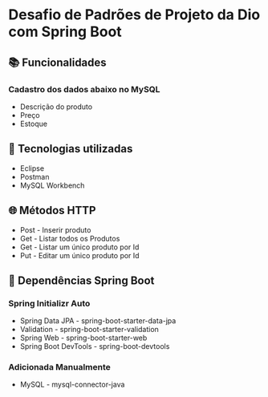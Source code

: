 # Desafio de Padrões de Projeto da Dio com Spring Boot

## 📚 Funcionalidades
### Cadastro dos dados abaixo no MySQL
- Descrição do produto
- Preço
- Estoque

## 🔧 Tecnologias utilizadas
- Eclipse
- Postman
- MySQL Workbench
      
## 🌐 Métodos HTTP
- Post - Inserir produto
- Get - Listar todos os Produtos
- Get - Listar um único produto por Id
- Put - Editar um único produto por Id

## 🍃 Dependências Spring Boot
### Spring Initializr    Auto	
- Spring Data JPA - spring-boot-starter-data-jpa
- Validation - spring-boot-starter-validation
- Spring Web - spring-boot-starter-web
- Spring Boot DevTools - spring-boot-devtools
### Adicionada Manualmente
- MySQL - mysql-connector-java
